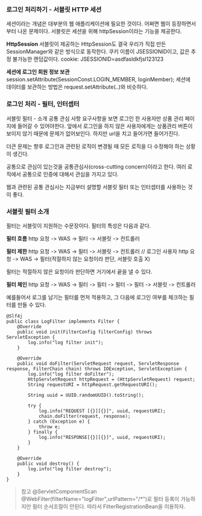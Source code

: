 ### 로그인 처리하기 - 서블릿 HTTP 세션
세션이라는 개념은 대부분의 웹 애플리케이션에 필요한 것이다. 어쩌면 웹이 등장하면서 부터 나온 문제이다.
서블릿은 세션을 위해 httpSession이라는 기능을 제공한다.

**HttpSession**
서블릿이 제공하는 HttpSession도 결국 우리가 직접 만든 SessionManager와 같은 방식으로 동작한다.
쿠키 이름이 JSESSIONID이고, 값은 추정 불가능한 랜덤값이다.
cookie: JSESSIONID=asdfasldkfjsl123123

**세션에 로그인 회원 정보 보관**
session.setAttribute(SessionConst.LOGIN_MEMBER, loginMember);
세션에 데이터를 보관하는 방법은 request.setAttribute(..)와 비슷하다.

### 로그인 처리 - 필터, 인터셉터

서블릿 필터 - 소개
공통 관심 사항
요구사항을 보면 로그인 한 사용자만 상품 관리 페이지에 들어갈 수 있어야한다. 앞에서 로그인을 하지 않은 사용자에게는 상품관리 버튼이 보이지 않기 때문에 문제가 없어보인다. 하지만 url을 치고 들어가면 들어가진다.

더큰 문제는 향후 로그인과 관련된 로직이 변경될 때 모든 로직을 다 수정해야 하는 상황이 생긴다.

공통으로 관심이 있는것을 공통관심사(cross-cutting concern)이라고 한다. 여러 로직에서 공통으로 인증에 대해서 관심을 가지고 있다.

웹과 관련된 공통 관심사는 지금부터 설명할 서블릿 필터 또는 인터셉터를 사용하는 것이 좋다.

### 서블릿 필터 소개
필터는 서블릿이 지원하는 수문장이다. 필터의 특성은 다음과 같다.

**필터 흐름**
http 요청 -> WAS -> 필터 -> 서블릿 -> 컨트롤러

**필터 제한**
http 요청 -> WAS -> 필터 -> 서블릿 -> 컨트롤러 // 로그인 사용자
http 요청 -> WAS -> 필터(적절하지 않는 요청이라 판단, 서블릿 호출 X)

필터는 적절하지 않은 요청이라 판단하면 거기에서 끝을 낼 수 있다.

**필터 체인**
http 요청 -> WAS -> 필터 -> 필터 -> 필터 -> 필터 -> 서블릿 -> 컨트롤러

예를들어서 로그를 남기는 필터를 먼저 적용하고, 그 다음에 로그인 여부를 체크하는 필터를 만들 수 있다.

```
@Slf4j
public class LogFilter implements Filter {
    @Override
    public void init(FilterConfig filterConfig) throws ServletException {
        log.info("log filter init");
    }

    @Override
    public void doFilter(ServletRequest request, ServletResponse response, FilterChain chain) throws IOException, ServletException {
        log.info("log filter doFilter");
        HttpServletRequest httpRequest = (HttpServletRequest) request;
        String requestURI = httpRequest.getRequestURI();

        String uuid = UUID.randomUUID().toString();

        try {
            log.info("REQUEST [{}][{}]", uuid, requestURI);
            chain.doFilter(request, response);
        } catch (Exception e) {
            throw e;
        } finally {
            log.info("RESPONSE[{}][{}]", uuid, requestURI);
        }
    }

    @Override
    public void destroy() {
        log.info("log filter destroy");
    }
}
```

> 참고
> @ServletComponentScan @WebFilter(filterName="logFilter",urlPattern="/*")로 필터 등록이 가능하지만 필터 순서조절이 안된다. 따라서 FilterRegistrationBean을 이용하자.



